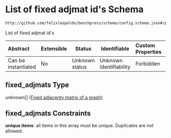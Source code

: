 # List of fixed adjmat id's Schema

```txt
http://github.com/felixleopoldo/benchpress/schema/config.schema.json#/properties/resources/properties/graph/properties/fixed_adjmats
```

List of fixed adjmat id's


| Abstract            | Extensible | Status         | Identifiable            | Custom Properties | Additional Properties | Access Restrictions | Defined In                                                                  |
| :------------------ | ---------- | -------------- | ----------------------- | :---------------- | --------------------- | ------------------- | --------------------------------------------------------------------------- |
| Can be instantiated | No         | Unknown status | Unknown identifiability | Forbidden         | Allowed               | none                | [config.schema.json\*](../../out/config.schema.json "open original schema") |

## fixed_adjmats Type

unknown\[] ([Fixed adjacenty matrix of a graph](config-definitions-fixed-adjacenty-matrix-of-a-graph.md))

## fixed_adjmats Constraints

**unique items**: all items in this array must be unique. Duplicates are not allowed.
